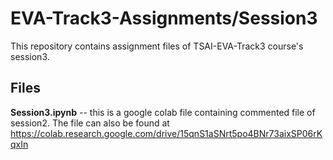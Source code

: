 # EVA-Track3-Assignments/Session3
This repository contains assignment files of TSAI-EVA-Track3 course's session3.


## Files
**Session3.ipynb**
-- this is a google colab file containing commented file of session2.
  The file can also be found at https://colab.research.google.com/drive/15qnS1aSNrt5po4BNr73aixSP06rKqxIn
  
  

  
 
